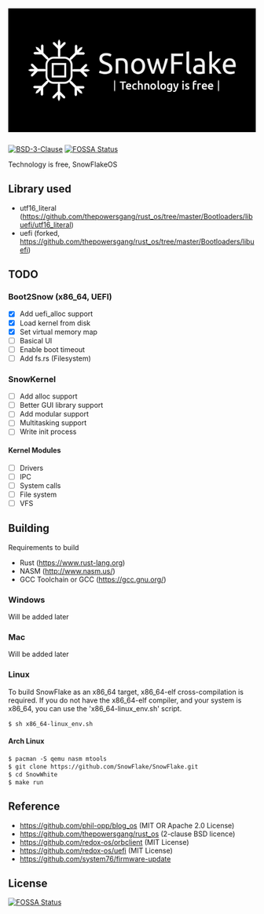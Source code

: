 # ![SnowFlake](./logo.png)

[![BSD-3-Clause][s1]][li]
[![FOSSA Status](https://app.fossa.io/api/projects/git%2Bgithub.com%2FSnowFlakeOS%2FSnowFlake.svg?type=shield)](https://app.fossa.io/projects/git%2Bgithub.com%2FSnowFlakeOS%2FSnowFlake?ref=badge_shield)

[s1]: https://img.shields.io/badge/License-BSD%203--Clause-blue.svg

[li]: LICENSE

Technology is free, SnowFlakeOS

## Library used
- utf16_literal (https://github.com/thepowersgang/rust_os/tree/master/Bootloaders/libuefi/utf16_literal)
- uefi (forked, https://github.com/thepowersgang/rust_os/tree/master/Bootloaders/libuefi)

## TODO
### Boot2Snow (x86_64, UEFI)
- [x] Add uefi_alloc support
- [x] Load kernel from disk
- [x] Set virtual memory map
- [ ] Basical UI
- [ ] Enable boot timeout
- [ ] Add fs.rs (Filesystem)
### SnowKernel
- [ ] Add alloc support
- [ ] Better GUI library support
- [ ] Add modular support
- [ ] Multitasking support
- [ ] Write init process
#### Kernel Modules
- [ ] Drivers
- [ ] IPC
- [ ] System calls
- [ ] File system
- [ ] VFS

## Building
Requirements to build
- Rust (https://www.rust-lang.org)
- NASM (http://www.nasm.us/)
- GCC Toolchain or GCC (https://gcc.gnu.org/)

### Windows
Will be added later

### Mac
Will be added later

### Linux
To build SnowFlake as an x86_64 target, x86_64-elf cross-compilation is required.
If you do not have the x86_64-elf compiler, and your system is x86_64, you can use the 'x86_64-linux_env.sh' script.
```
$ sh x86_64-linux_env.sh
```
#### Arch Linux
```
$ pacman -S qemu nasm mtools
$ git clone https://github.com/SnowFlake/SnowFlake.git
$ cd SnowWhite
$ make run
```

## Reference
- https://github.com/phil-opp/blog_os (MIT OR Apache 2.0 License)
- https://github.com/thepowersgang/rust_os (2-clause BSD licence)
- https://github.com/redox-os/orbclient (MIT License)
- https://github.com/redox-os/uefi (MIT License)
- https://github.com/system76/firmware-update

## License
[![FOSSA Status](https://app.fossa.io/api/projects/git%2Bgithub.com%2FSnowFlakeOS%2FSnowFlake.svg?type=large)](https://app.fossa.io/projects/git%2Bgithub.com%2FSnowFlakeOS%2FSnowFlake?ref=badge_large)